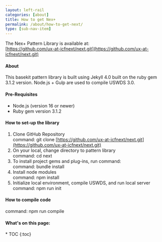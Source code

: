 ```yaml
---
layout: left-rail
categories: [about]
title: How to get Nex+
permalink: /about/how-to-get-next/
type: [sub-nav-item]
---
```

<div  class="content-flex-toc" markdown="1">
<div  markdown="1">

The Nex+ Pattern Library is available at: 
<br/>
[https://github.com/ux-at-icfnext/next.git](https://github.com/ux-at-icfnext/next.git)

#### About
This basekit pattern library is built using Jekyll 4.0 built on the ruby gem 3.1.2 version. Node.js + Gulp are used to compile USWDS 3.0.

#### Pre-Requisites
- Node.js (version 16 or newer)
- Ruby gem version 3.1.2

#### How to set-up the library

1. Clone GitHub Repository
    <br/>
    command: git clone [https://github.com/ux-at-icfnext/next.git](https://github.com/ux-at-icfnext/next.git)
2. On your local, change directory to pattern library
    <br/>
    command: cd next
3. To install project gems and plug-ins, run command:
    <br/>
    command: bundle install
4. Install node modules
    <br/>
    command: npm install
5. Initialize local environment, compile USWDS, and run local server
    <br/>
    command: npm run init

#### How to compile code
command: npm run compile
    
</div>
 <div  markdown="1">
 <h4 class="toc-title">What's on this page:</h4>
* TOC
{:toc}
</div>
</div>

